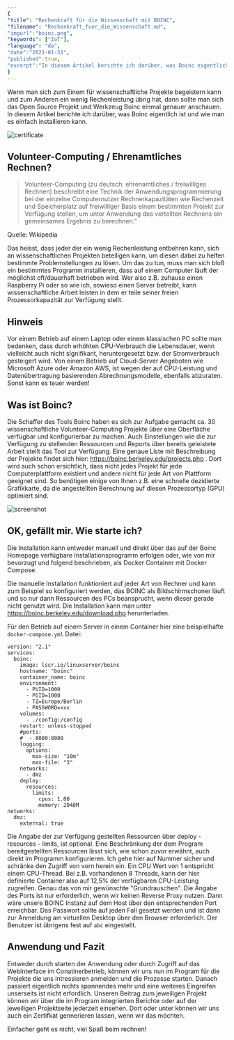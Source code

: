 ```yaml
---
{
"title": "Rechenkraft für die Wissenschaft mit BOINC",
"filename": "Rechenkraft_fuer_die_Wissenschaft.md",
"imgurl":"boinc.png",
"keywords": ["IoT"],
"language": "de",
"date":"2021-01-31",
"published":true,
"excerpt":"In diesem Artikel berichte ich darüber, was Boinc eigentlich ist und wie man es einfach installieren kann."
}
---
```

Wenn man sich zum Einem für wissenschaftliche Projekte begeistern kann und zum Anderen ein wenig Rechenleistung übrig hat, dann sollte man sich das Open Source Projekt und Werkzeug Boinc einmal genauer anschauen. In diesem Artikel berichte ich darüber, was Boinc eigentlich ist und wie man es einfach installieren kann.

![certificate](/media/full/boinc/boinc_certificate_2022-04-01.webp)

## Volunteer-Computing / Ehrenamtliches Rechnen?
> Volunteer-Computing (zu deutsch: ehrenamtliches / freiwilliges Rechnen) beschreibt eine Technik der Anwendungsprogrammierung bei der einzelne Computernutzer Rechnerkapazitäten wie Rechenzeit und Speicherplatz auf freiwilliger Basis einem bestimmten Projekt zur Verfügung stellen, um unter Anwendung des verteilten Rechnens ein gemeinsames Ergebnis zu berechnen."

Quelle: Wikipedia

Das heisst, dass jeder der ein wenig Rechenleistung entbehren kann, sich an wissenschaftlichen Projekten beteiligen kann, um diesen dabei zu helfen bestimmte Problemstellungen zu lösen. Um das zu tun, muss man sich bloß ein bestimmtes Programm installieren, dass auf einem Computer läuft der möglichst oft/dauerhaft betrieben wird. Wer also z.B. zuhause einen Raspberry Pi oder so wie ich, sowieso einen Server betreibt, kann wissenschaftliche Arbeit leisten in dem er teile seiner freien Prozessorkapazität zur Verfügung stellt.

## Hinweis
Vor einem Betrieb auf einem Laptop oder einem klassischen PC sollte man bedenken, dass durch erhöhten CPU-Verbrauch die Lebensdauer, wenn vielleicht auch nicht signifikant, heruntergesetzt bzw. der Stromverbrauch gesteigert wird. Von einem Betrieb auf Cloud-Server Angeboten wie Microsoft Azure oder Amazon AWS, ist wegen der auf CPU-Leistung und Datenübertragung basierenden Abrechnungsmodelle, ebenfalls abzuraten.
Sonst kann es teuer werden!

## Was ist Boinc?
Die Schaffer des Tools Boinc haben es sich zur Aufgabe gemacht ca. 30 wissenschaftliche Volunteer-Computing Projekte über eine Oberfläche verfügbar und konfigurierbar zu machen. Auch Einstellungen wie die zur Verfügung zu stellenden Ressourcen und Reports über bereits geleistete Arbeit stellt das Tool zur Verfügung. Eine genaue Liste mit Beschreibung der Projekte findet sich hier:  https://boinc.berkeley.edu/projects.php . Dort wird auch schon ersichtlich, dass nicht jedes Projekt für jede Computerplattform existiert und andere nicht für jede Art von Plattform geeignet sind. So benötigen einige von Ihnen z.B. eine schnelle dezidierte Grafikkarte, da die angestellten Berechnung auf diesen Prozessortyp (GPU) optimiert sind.

![screenshot](/media/full/boinc/boinc_screenshot.webp)


## OK, gefällt mir. Wie starte ich?
Die Installation kann entweder manuell und direkt über das auf der Boinc Homepage verfügbare Installationsprogramm erfolgen oder, wie von mir bevorzugt und folgend beschrieben, als Docker Container mit Docker Compose. 

Die manuelle Installation funktioniert auf jeder Art von Rechner und kann zum Beispiel so konfiguriert werden, das BOINC als Bildschirmschoner läuft und so nur dann Ressourcen des PCs beansprucht, wenn dieser gerade nicht genutzt wird. Die Installation kann man unter https://boinc.berkeley.edu/download.php herunterladen.

Für den Betrieb auf einem Server in einem Container hier eine beispielhafte `docker-compose.yml` Datei:

```
version: "2.1"
services:
  boinc:
    image: lscr.io/linuxserver/boinc
    hostname: "boinc"
    container_name: boinc
    environment:
      - PUID=1000
      - PGID=1000
      - TZ=Europe/Berlin
      - PASSWORD=xxx
    volumes:
      - ./config:/config
    restart: unless-stopped
    #ports:
    #  - 8080:8080
    logging:
      options:
        max-size: "10m"
        max-file: "3"
    networks:
      - dmz
    deploy:
      resources:
        limits:
          cpus: 1.00
          memory: 2048M
networks:
  dmz:
    external: true
````

Die Angabe der zur Verfügung gestellten Ressourcen über deploy - resources - limits, ist optional. Eine Beschränkung der dem Program bereitgestellten Ressourcen lässt sich, wie schon zuvor erwähnt, auch direkt im Programm konfigurieren. Ich gehe hier auf Nummer sicher und schränke den Zugriff von vorn herein ein. Ein CPU Wert von 1 entspricht einem CPU-Thread. Bei z.B. vorhandenen 8 Threads, kann der hier definierte Container also auf 12,5% der verfügbaren CPU-Leistung zugreifen. Genau das von mir gewünschte "Grundrauschen".
Die Angabe des Ports ist nur erforderlich, wenn wir keinen Reverse Proxy nutzen. Dann wäre unsere BOINC Instanz auf dem Host über den entsprechenden Port erreichbar.
Das Passwort sollte auf jeden Fall gesetzt werden und ist dann zur Anmeldung am virtuellen Desktop über den Browser erforderlich. Der Benutzer ist übrigens fest auf `abc` eingestellt.

## Anwendung und Fazit
Entweder durch starten der Anwendung oder durch Zugriff auf das Webinterface im Conatinerbetrieb, können wir uns nun im Program für die Projekte die uns intressieren anmelden und die Prozesse starten. Danach passiert eigentlich nichts spannendes mehr und eine weiteres Eingreifen unserseits ist nicht erfordlich. Unseren Beitrag zum jeweiligen Projekt können wir über die im Program integrierten Berichte oder auf der jeweiligen Projektseite jederzeit einsehen. Dort oder unter können wir uns auch ein Zertifkat gennerieren lassen, wenn wir das möchten.

Einfacher geht es nicht, viel Spaß beim rechnen!